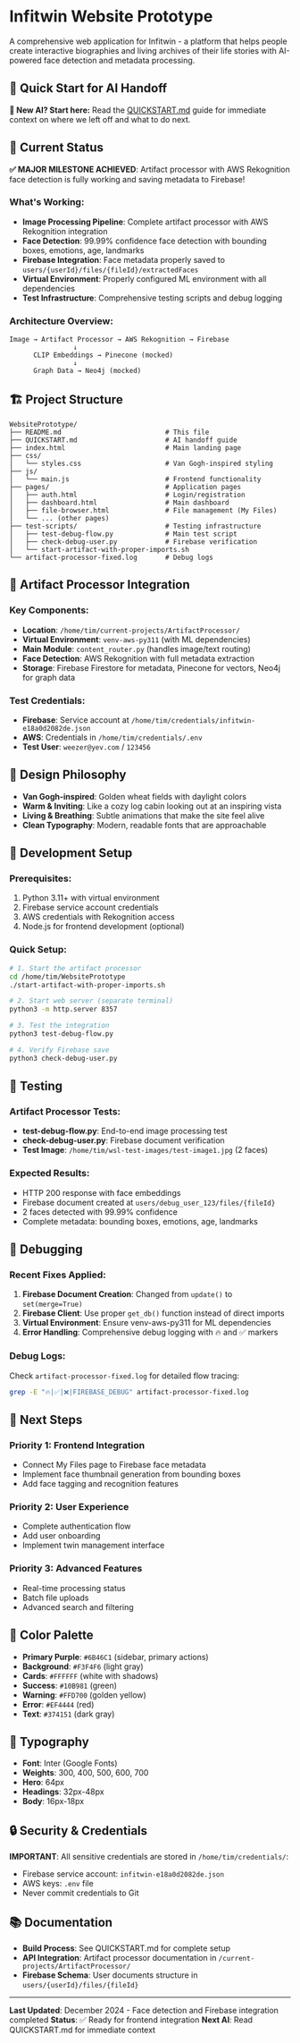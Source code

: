 # Infitwin Website Prototype

A comprehensive web application for Infitwin - a platform that helps people create interactive biographies and living archives of their life stories with AI-powered face detection and metadata processing.

## 🚀 Quick Start for AI Handoff

**👋 New AI? Start here:** Read the [QUICKSTART.md](./QUICKSTART.md) guide for immediate context on where we left off and what to do next.

## 🎯 Current Status

**✅ MAJOR MILESTONE ACHIEVED**: Artifact processor with AWS Rekognition face detection is fully working and saving metadata to Firebase!

### What's Working:
- **Image Processing Pipeline**: Complete artifact processor with AWS Rekognition integration
- **Face Detection**: 99.99% confidence face detection with bounding boxes, emotions, age, landmarks
- **Firebase Integration**: Face metadata properly saved to `users/{userId}/files/{fileId}/extractedFaces`
- **Virtual Environment**: Properly configured ML environment with all dependencies
- **Test Infrastructure**: Comprehensive testing scripts and debug logging

### Architecture Overview:
```
Image → Artifact Processor → AWS Rekognition → Firebase
                ↓
      CLIP Embeddings → Pinecone (mocked)
                ↓  
      Graph Data → Neo4j (mocked)
```

## 🏗️ Project Structure

```
WebsitePrototype/
├── README.md                          # This file
├── QUICKSTART.md                      # AI handoff guide
├── index.html                         # Main landing page
├── css/
│   └── styles.css                     # Van Gogh-inspired styling
├── js/
│   └── main.js                        # Frontend functionality
├── pages/                             # Application pages
│   ├── auth.html                      # Login/registration
│   ├── dashboard.html                 # Main dashboard
│   ├── file-browser.html              # File management (My Files)
│   └── ... (other pages)
├── test-scripts/                      # Testing infrastructure
│   ├── test-debug-flow.py             # Main test script
│   ├── check-debug-user.py            # Firebase verification
│   └── start-artifact-with-proper-imports.sh
└── artifact-processor-fixed.log       # Debug logs
```

## 🧠 Artifact Processor Integration

### Key Components:
- **Location**: `/home/tim/current-projects/ArtifactProcessor/`
- **Virtual Environment**: `venv-aws-py311` (with ML dependencies)
- **Main Module**: `content_router.py` (handles image/text routing)
- **Face Detection**: AWS Rekognition with full metadata extraction
- **Storage**: Firebase Firestore for metadata, Pinecone for vectors, Neo4j for graph data

### Test Credentials:
- **Firebase**: Service account at `/home/tim/credentials/infitwin-e18a0d2082de.json`
- **AWS**: Credentials in `/home/tim/credentials/.env`
- **Test User**: `weezer@yev.com` / `123456`

## 🎨 Design Philosophy

- **Van Gogh-inspired**: Golden wheat fields with daylight colors
- **Warm & Inviting**: Like a cozy log cabin looking out at an inspiring vista
- **Living & Breathing**: Subtle animations that make the site feel alive
- **Clean Typography**: Modern, readable fonts that are approachable

## 🔧 Development Setup

### Prerequisites:
1. Python 3.11+ with virtual environment
2. Firebase service account credentials
3. AWS credentials with Rekognition access
4. Node.js for frontend development (optional)

### Quick Setup:
```bash
# 1. Start the artifact processor
cd /home/tim/WebsitePrototype
./start-artifact-with-proper-imports.sh

# 2. Start web server (separate terminal)
python3 -m http.server 8357

# 3. Test the integration
python3 test-debug-flow.py

# 4. Verify Firebase save
python3 check-debug-user.py
```

## 🧪 Testing

### Artifact Processor Tests:
- **test-debug-flow.py**: End-to-end image processing test
- **check-debug-user.py**: Firebase document verification
- **Test Image**: `/home/tim/wsl-test-images/test-image1.jpg` (2 faces)

### Expected Results:
- HTTP 200 response with face embeddings
- Firebase document created at `users/debug_user_123/files/{fileId}`
- 2 faces detected with 99.99% confidence
- Complete metadata: bounding boxes, emotions, age, landmarks

## 🐛 Debugging

### Recent Fixes Applied:
1. **Firebase Document Creation**: Changed from `update()` to `set(merge=True)`
2. **Firebase Client**: Use proper `get_db()` function instead of direct imports
3. **Virtual Environment**: Ensure venv-aws-py311 for ML dependencies
4. **Error Handling**: Comprehensive debug logging with 🔥 and ✅ markers

### Debug Logs:
Check `artifact-processor-fixed.log` for detailed flow tracing:
```bash
grep -E "🔥|✅|❌|FIREBASE_DEBUG" artifact-processor-fixed.log
```

## 🚀 Next Steps

### Priority 1: Frontend Integration
- Connect My Files page to Firebase face metadata
- Implement face thumbnail generation from bounding boxes
- Add face tagging and recognition features

### Priority 2: User Experience
- Complete authentication flow
- Add user onboarding
- Implement twin management interface

### Priority 3: Advanced Features
- Real-time processing status
- Batch file uploads
- Advanced search and filtering

## 🎨 Color Palette

- **Primary Purple**: `#6B46C1` (sidebar, primary actions)
- **Background**: `#F3F4F6` (light gray)
- **Cards**: `#FFFFFF` (white with shadows)
- **Success**: `#10B981` (green)
- **Warning**: `#FFD700` (golden yellow)
- **Error**: `#EF4444` (red)
- **Text**: `#374151` (dark gray)

## 📝 Typography

- **Font**: Inter (Google Fonts)
- **Weights**: 300, 400, 500, 600, 700
- **Hero**: 64px
- **Headings**: 32px-48px
- **Body**: 16px-18px

## 🔒 Security & Credentials

**IMPORTANT**: All sensitive credentials are stored in `/home/tim/credentials/`:
- Firebase service account: `infitwin-e18a0d2082de.json`
- AWS keys: `.env` file
- Never commit credentials to Git

## 📚 Documentation

- **Build Process**: See QUICKSTART.md for complete setup
- **API Integration**: Artifact processor documentation in `/current-projects/ArtifactProcessor/`
- **Firebase Schema**: User documents structure in `users/{userId}/files/{fileId}`

---

**Last Updated**: December 2024 - Face detection and Firebase integration completed
**Status**: ✅ Ready for frontend integration
**Next AI**: Read QUICKSTART.md for immediate context